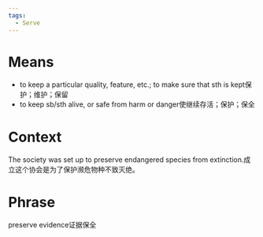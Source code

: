 ```yaml
---
tags:
  - Serve
---
```

# Means
- to keep a particular quality, feature, etc.; to make sure that sth is kept保护；维护；保留
- to keep sb/sth alive, or safe from harm or danger使继续存活；保护；保全
# Context
The society was set up to preserve endangered species from extinction.成立这个协会是为了保护濒危物种不致灭绝。
# Phrase
preserve evidence证据保全